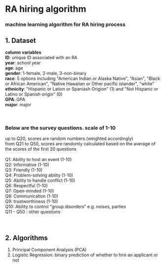 # RA hiring algorithm
### machine learning algorithm for RA hiring process

## 1. Dataset 
**column variables** </br>
**ID**: unique ID associated with an RA </br>
**year**: school year  </br>
**age**: age </br>
**gender**: 1-female, 2-male, 3-non-binary </br> 
**race**: 5 options including "American Indian or Alaska Native", "Asian", "Black or African American", "Native Hawaiian or Other pacific islander", "white"</br>
**ethnicity**: "Hispanic or Lation or Spaniash Origion" (1) and "Not Hispanic or Latino or Spanish origin" (0) </br>
**GPA**: GPA </br>
**major**: major </br>
</br>
</br>
### Below are the survey questions. scale of 1-10 </br>
up to Q20, scores are random numbers (weighted accordingly) </br>
from Q21 to Q50, scores are randomly calculated based on the average of the scores of the first 20 questions </br>
</br>
Q1: Ability to host an event (1-10) </br>
Q2: Informative (1-10) </br>
Q3: Friendly (1-10) </br>
Q4: Problem-solving ability (1-10) </br>
Q5: Ability to handle conflict (1-10) </br>
Q6: Respectful (1-10) </br>
Q7: Open-minded (1-10) </br>
Q8: Communication (1-10) </br>
Q9: trustworthiness (1-10) </br>
Q10: Ability to control "group disorders" e.g. noises, parties</br>
Q11 - Q50 : other questions </br>
</br>
</br>

## 2. Algorithms
1) Principal Component Analysis (PCA) </br>
2) Logistic Regression: binary prediction of whether to hire an applicant or not </br>
